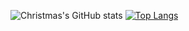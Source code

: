 ![Christmas's GitHub stats](https://github-readme-stats.vercel.app/api?username=Han-GK&show_icons=true&theme=tokyonight)
[![Top Langs](https://github-readme-stats.vercel.app/api/top-langs/?username=Han-GK&layout=compact)](https://github.com/Christmas/github-readme-stats)
